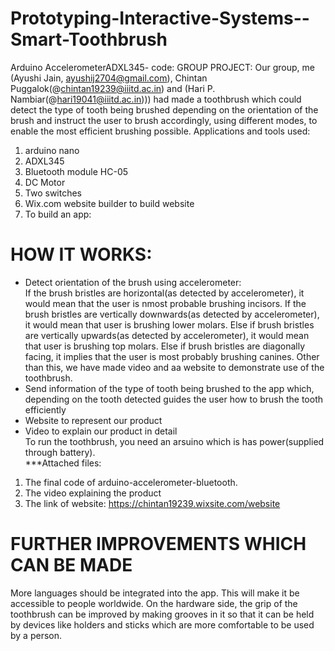 # Prototyping-Interactive-Systems--Smart-Toothbrush
Arduino AccelerometerADXL345- code: 
GROUP PROJECT:
Our group, me (Ayushi Jain, ayushij2704@gmail.com), Chintan Puggalok(@chintan19239@iiitd.ac.in) and (Hari P. Nambiar(@hari19041@iiitd.ac.in))) had made a toothbrush which could detect the type of tooth being brushed depending on the orientation of the brush and instruct the user to brush accordingly, using different modes, to enable the most efficient brushing possible. 
Applications and tools used:

1. arduino nano
2. ADXL345
3. Bluetooth module HC-05
4. DC Motor
5. Two switches
6. Wix.com website builder to build website
7. To build an app:    
  
# HOW IT WORKS: 

- Detect orientation of the brush using accelerometer:  
  If the brush bristles are horizontal(as detected by accelerometer), it would mean that the user is nmost probable brushing incisors.     If the brush bristles are vertically downwards(as detected by accelerometer), it would mean that user is brushing lower molars. Else     if brush bristles are vertically upwards(as detected by accelerometer), it would mean that user is brushing top molars. Else if brush   bristles are diagonally facing, it implies that the user is most probably brushing canines. Other than this, we have made video and aa   website to demonstrate use of the toothbrush. 
- Send information of the type of tooth being brushed to the app which, depending on the tooth detected guides the user how to brush the tooth efficiently 
- Website to represent our product  
- Video to explain our product in detail  
To run the toothbrush, you need an arsuino which is has power(supplied through battery).  
***Attached files:
1. The final code of arduino-accelerometer-bluetooth.
2. The video explaining the product
3. The link of website: https://chintan19239.wixsite.com/website

# FURTHER IMPROVEMENTS WHICH CAN BE MADE
More languages should be integrated into the app. This will make it be accessible to people worldwide. On the hardware side, the grip of the toothbrush can be improved  by making grooves in it so that it can be held by devices like holders and sticks which are more comfortable to be used by a person.
